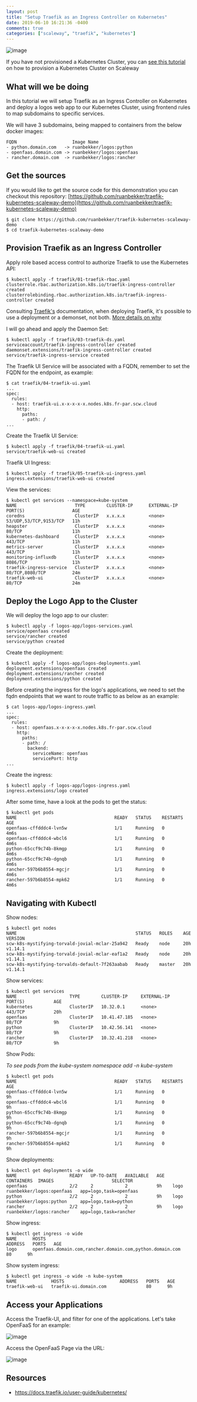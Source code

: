 ```yaml
---
layout: post
title: "Setup Traefik as an Ingress Controller on Kubernetes"
date: 2019-06-10 16:21:36 -0400
comments: true
categories: ["scaleway", "traefik", "kubernetes"] 
---
```


![image](https://user-images.githubusercontent.com/567298/59225379-db498e00-8bd0-11e9-9f20-62aecf915431.png)


If you have not provisioned a Kubernetes Cluster, you can [see this tutorial](https://blog.ruanbekker.com/blog/2019/06/10/testing-out-scaleways-kapsule-their-kubernetes-as-a-service-offering/) on how to provision a Kubernetes Cluster on Scaleway

## What will we be doing

In this tutorial we will setup Traefik as an Ingress Controller on Kubernetes and deploy a logos web app to our Kubernetes Cluster, using frontend rules to map subdomains to specific services. 

We will have 3 subdomains, being mapped to containers from the below docker images:

```
FQDN                     Image Name
- python.domain.com   -> ruanbekker/logos:python
- openfaas.domain.com -> ruanbekker/logos:openfaas
- rancher.domain.com  -> ruanbekker/logos:rancher
```

## Get the sources

If you would like to get the source code for this demonstration you can checkout this repository: [https://github.com/ruanbekker/traefik-kubernetes-scaleway-demo](https://github.com/ruanbekker/traefik-kubernetes-scaleway-demo)

```
$ git clone https://github.com/ruanbekker/traefik-kubernetes-scaleway-demo
$ cd traefik-kubernetes-scaleway-demo
```

## Provision Traefik as an Ingress Controller

Apply role based access control to authorize Traefik to use the Kubernetes API:

```
$ kubectl apply -f traefik/01-traefik-rbac.yaml
clusterrole.rbac.authorization.k8s.io/traefik-ingress-controller created
clusterrolebinding.rbac.authorization.k8s.io/traefik-ingress-controller created
```

Consulting [Traefik's](https://docs.traefik.io/user-guide/kubernetes/#deploy-traefik-using-a-deployment-or-daemonset) documentation, when deploying Traefik, it's possible to use a deployment or a demonset, not both. [More details on why](https://docs.traefik.io/user-guide/kubernetes/#deploy-traefik-using-a-deployment-or-daemonset)


I will go ahead and apply the Daemon Set:

```
$ kubectl apply -f traefik/03-traefik-ds.yaml
serviceaccount/traefik-ingress-controller created
daemonset.extensions/traefik-ingress-controller created
service/traefik-ingress-service created
```

The Traefik UI Service will be associated with a FQDN, remember to set the FQDN for the endpoint, as example:

```
$ cat traefik/04-traefik-ui.yaml
...
spec:
  rules:
  - host: traefik-ui.x-x-x-x-x.nodes.k8s.fr-par.scw.cloud
    http:
      paths:
      - path: /
...
```

Create the Traefik UI Service:

```
$ kubectl apply -f traefik/04-traefik-ui.yaml
service/traefik-web-ui created
```

Traefik UI Ingress:

```
$ kubectl apply -f traefik/05-traefik-ui-ingress.yaml
ingress.extensions/traefik-web-ui created
```

View the services:

```
$ kubectl get services --namespace=kube-system
NAME                      TYPE        CLUSTER-IP      EXTERNAL-IP   PORT(S)                  AGE
coredns                   ClusterIP   x.x.x.x         <none>        53/UDP,53/TCP,9153/TCP   11h
heapster                  ClusterIP   x.x.x.x         <none>        80/TCP                   11h
kubernetes-dashboard      ClusterIP   x.x.x.x         <none>        443/TCP                  11h
metrics-server            ClusterIP   x.x.x.x         <none>        443/TCP                  11h
monitoring-influxdb       ClusterIP   x.x.x.x         <none>        8086/TCP                 11h
traefik-ingress-service   ClusterIP   x.x.x.x         <none>        80/TCP,8080/TCP          24m
traefik-web-ui            ClusterIP   x.x.x.x         <none>        80/TCP                   24m
```

## Deploy the Logo App to the Cluster

We will deploy the logo app to our cluster:

```
$ kubectl apply -f logos-app/logos-services.yaml
service/openfaas created
service/rancher created
service/python created
```

Create the deployment:

```
$ kubectl apply -f logos-app/logos-deployments.yaml
deployment.extensions/openfaas created
deployment.extensions/rancher created
deployment.extensions/python created
```

Before creating the ingress for the logo's applications, we need to set the fqdn endpoints that we want to route traffic to as below as an example:

```
$ cat logos-app/logos-ingress.yaml
...
spec:
  rules:
  - host: openfaas.x-x-x-x-x.nodes.k8s.fr-par.scw.cloud
    http:
      paths:
      - path: /
        backend:
          serviceName: openfaas
          servicePort: http
...
```

Create the ingress:

```
$ kubectl apply -f logos-app/logos-ingress.yaml
ingress.extensions/logo created
```

After some time, have a look at the pods to get the status:

```
$ kubectl get pods
NAME                                     READY   STATUS    RESTARTS   AGE
openfaas-cffdddc4-lvn5w                  1/1     Running   0          4m6s
openfaas-cffdddc4-wbcl6                  1/1     Running   0          4m6s
python-65ccf9c74b-8kmgp                  1/1     Running   0          4m6s
python-65ccf9c74b-dgnqb                  1/1     Running   0          4m6s
rancher-597b6b8554-mgcjr                 1/1     Running   0          4m6s
rancher-597b6b8554-mpk62                 1/1     Running   0          4m6s
```

## Navigating with Kubectl

Show nodes:

```
$ kubectl get nodes
NAME                                             STATUS   ROLES    AGE   VERSION
scw-k8s-mystifying-torvald-jovial-mclar-25a942   Ready    node     20h   v1.14.1
scw-k8s-mystifying-torvald-jovial-mclar-eaf1a2   Ready    node     20h   v1.14.1
scw-k8s-mystifying-torvalds-default-7f263aabab   Ready    master   20h   v1.14.1
```

Show services:

```
$ kubectl get services
NAME                    TYPE        CLUSTER-IP     EXTERNAL-IP   PORT(S)           AGE
kubernetes              ClusterIP   10.32.0.1      <none>        443/TCP           20h
openfaas                ClusterIP   10.41.47.185   <none>        80/TCP            9h
python                  ClusterIP   10.42.56.141   <none>        80/TCP            9h
rancher                 ClusterIP   10.32.41.218   <none>        80/TCP            9h
```

Show Pods:

*To see pods from the kube-system namespace add -n kube-system*

```
$ kubectl get pods
NAME                                     READY   STATUS    RESTARTS   AGE
openfaas-cffdddc4-lvn5w                  1/1     Running   0          9h
openfaas-cffdddc4-wbcl6                  1/1     Running   0          9h
python-65ccf9c74b-8kmgp                  1/1     Running   0          9h
python-65ccf9c74b-dgnqb                  1/1     Running   0          9h
rancher-597b6b8554-mgcjr                 1/1     Running   0          9h
rancher-597b6b8554-mpk62                 1/1     Running   0          9h
```

Show deployments:

```
$ kubectl get deployments -o wide
NAME                    READY   UP-TO-DATE   AVAILABLE   AGE   CONTAINERS  IMAGES                      SELECTOR
openfaas                2/2     2            2           9h    logo        ruanbekker/logos:openfaas   app=logo,task=openfaas
python                  2/2     2            2           9h    logo        ruanbekker/logos:python     app=logo,task=python
rancher                 2/2     2            2           9h    logo        ruanbekker/logos:rancher    app=logo,task=rancher
```

Show ingress:

```
$ kubectl get ingress -o wide
NAME      HOSTS                                                          ADDRESS   PORTS   AGE
logo      openfaas.domain.com,rancher.domain.com,python.domain.com       80      9h
```

Show system ingress:

```
$ kubectl get ingress -o wide -n kube-system
NAME             HOSTS                     ADDRESS   PORTS   AGE
traefik-web-ui   traefik-ui.domain.com               80      9h
```

## Access your Applications

Access the Traefik-UI, and filter for one of the applications. Let's take OpenFaaS for an example:

![image](https://user-images.githubusercontent.com/567298/59177432-63418080-8b5c-11e9-8e54-20600508e510.png)

Access the OpenFaaS Page via the URL:

![image](https://user-images.githubusercontent.com/567298/59177206-a4856080-8b5b-11e9-8954-238590f18e5c.png)

## Resources

- https://docs.traefik.io/user-guide/kubernetes/

